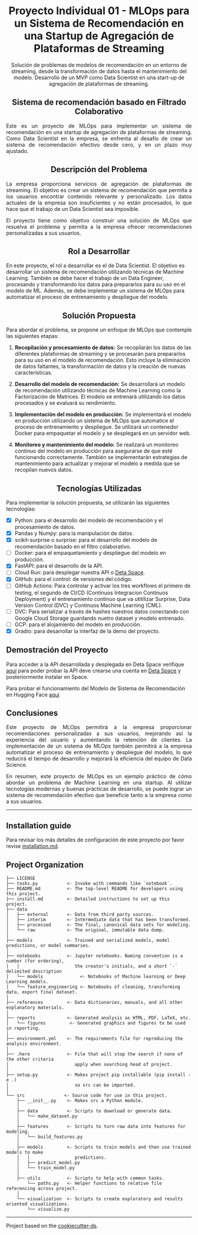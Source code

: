 <h1 align="center">Proyecto Individual 01 - MLOps para un Sistema de Recomendación en una Startup de Agregación de Plataformas de Streaming</h1>

<p align="center">
Solución de problemas de modelos de recomendación en un entorno de streaming, desde la transformación de datos hasta el mantenimiento del modelo. Desarrollo de un MVP como Data Scientist en una start-up de agregación de plataformas de streaming.
</p>


<h2 align="center"><b>Sistema de recomendación basado en Filtrado Colaborativo</b></h2>

<p align="justify">
Este es un proyecto de MLOps para implementar un sistema de recomendación en una startup de agregación de plataformas de streaming. Como Data Scientist en la empresa, se enfrenta al desafío de crear un sistema de recomendación efectivo desde cero, y en un plazo muy ajustado.
</p>

<h2 align='center'>Descripción del Problema</h2>

<p align="justify">
La empresa proporciona servicios de agregación de plataformas de streaming. El objetivo es crear un sistema de recomendación que permita a los usuarios encontrar contenido relevante y personalizado. Los datos actuales de la empresa son insuficientes y no están procesados, lo que hace que el trabajo de un Data Scientist sea imposible.
</p>
<p align="justify">
El proyecto tiene como objetivo construir una solución de MLOps que resuelva el problema y permita a la empresa ofrecer recomendaciones personalizadas a sus usuarios.
</p>

<h2 align='center'>Rol a Desarrollar</h2>

En este proyecto, el rol a desarrollar es el de Data Scientist. El objetivo es desarrollar un sistema de recomendación utilizando técnicas de Machine Learning. También se debe hacer el trabajo de un Data Engineer, procesando y transformando los datos para prepararlos para su uso en el modelo de ML. Además, se debe implementar un sistema de MLOps para automatizar el proceso de entrenamiento y despliegue del modelo.

<h2 align="center">Solución Propuesta</h2>

<p align="justify">
Para abordar el problema, se propone un enfoque de MLOps que contemple las siguientes etapas:
</p>

1. **Recopilación y procesamiento de datos:** Se recopilarán los datos de las diferentes plataformas de streaming y se procesarán para prepararlos para su uso en el modelo de recomendación. Esto incluye la eliminación de datos faltantes, la transformación de datos y la creación de nuevas características.

2. **Desarrollo del modelo de recomendación:** Se desarrollará un modelo de recomendación utilizando técnicas de Machine Learning como la Factorización de Matrices. El modelo se entrenará utilizando los datos procesados y se evaluará su rendimiento.

3. **Implementación del modelo en producción:** Se implementará el modelo en producción utilizando un sistema de MLOps que automatice el proceso de entrenamiento y despliegue. Se utilizará un contenedor Docker para empaquetar el modelo y se desplegará en un servidor web.

4. **Monitoreo y mantenimiento del modelo:** Se realizará un monitoreo continuo del modelo en producción para asegurarse de que esté funcionando correctamente. También se implementarán estrategias de mantenimiento para actualizar y mejorar el modelo a medida que se recopilan nuevos datos.

<h2 align="center">Tecnologías Utilizadas</h2>

Para implementar la solución propuesta, se utilizarán las siguientes tecnologías:

- [x] Python: para el desarrollo del modelo de recomendación y el procesamiento de datos.
- [x] Pandas y Numpy: para la manipulación de datos.
- [x] scikit-surprise o surprise: para el desarrollo del modelo de recomendación basado en el filtro colaborativo.
- [ ] Docker: para el empaquetamiento y despliegue del modelo en producción.
- [x] FastAPI: para el desarrollo de la API.
- [ ] Cloud Run: para desplegar nuestra API o [Deta Space](https://deta.space/).
- [x] GitHub: para el control: de versiones del código.
- [ ] GitHub Actions: Para controlar y activar los tres workflows el primero de testing, el segundo de CI/CD (Continuos Integracion Continuos Deployment) y el entrenamiento continuo que va utitilizar Surprise, Data Version Control (DVC) y Continuos Machine Learning (CML).
- [ ] DVC: Para serializar a través de hashes nuestros datos conectando con Google Cloud Storage guardando nuetro dataset y modelo entrenado.
- [ ] GCP: para el alojamiento del modelo en producción.
- [x] Gradio: para desarrollar la interfaz de la demo del proyecto.

<h2>Demostración del Proyecto</h2>

Para acceder a la API desarrollada y desplegada en Deta Space verifique [aquí](https://deta.space/discovery/r/j7anjobxgmaeplkf) para poder probar la API deve crearse una cuenta en [Deta Space](https://deta.space/login) y posteriormente instalar en Space.

Para probar el funcionamiento del Modelo de Sistema de Recomendación en Hugging Face [aquí](https://huggingface.co/spaces/royquilca/recommender_system_pi)

<h2>Conclusiones</h2>

<p align="justify">
Este proyecto de MLOps permitirá a la empresa proporcionar recomendaciones personalizadas a sus usuarios, mejorando así la experiencia del usuario y aumentando la retención de clientes. La implementación de un sistema de MLOps también permitirá a la empresa automatizar el proceso de entrenamiento y despliegue del modelo, lo que reducirá el tiempo de desarrollo y mejorará la eficiencia del equipo de Data Science.
</p>
<p align="justify">
En resumen, este proyecto de MLOps es un ejemplo práctico de cómo abordar un problema de Machine Learning en una startup. Al utilizar tecnologías modernas y buenas prácticas de desarrollo, se puede lograr un sistema de recomendación efectivo que beneficie tanto a la empresa como a sus usuarios.
</p>


---

<h2>Installation guide</h2>

Para revisar los más detalles de configuración de este proyecto por favor revise [installation.md](installation.md).

## Project Organization

    ├── LICENSE
    ├── tasks.py           <- Invoke with commands like `notebook`.
    ├── README.md          <- The top-level README for developers using this project.
    ├── install.md         <- Detailed instructions to set up this project.
    ├── data
    │   ├── external       <- Data from third party sources.
    │   ├── interim        <- Intermediate data that has been transformed.
    │   ├── processed      <- The final, canonical data sets for modeling.
    │   └── raw            <- The original, immutable data dump.
    │
    ├── models             <- Trained and serialized models, model predictions, or model summaries.
    │
    ├── notebooks          <- Jupyter notebooks. Naming convention is a number (for ordering),
    │   │                     the creator's initials, and a short `-` delimited description
    │   └── models              <- Notebooks of Machine learning or Deep Learning models.
    │   └── feature_engineering <- Notebooks of cleaning, transforming data, export final dataset.
    │
    ├── references         <- Data dictionaries, manuals, and all other explanatory materials.
    │
    ├── reports            <- Generated analysis as HTML, PDF, LaTeX, etc.
    │   └── figures         <- Generated graphics and figures to be used in reporting.
    │
    ├── environment.yml    <- The requirements file for reproducing the analysis environment.
    │
    ├── .here              <- File that will stop the search if none of the other criteria
    │                         apply when searching head of project.
    │
    ├── setup.py           <- Makes project pip installable (pip install -e .)
    │                         so src can be imported.
    │
    └── src               <- Source code for use in this project.
        ├── __init__.py    <- Makes src a Python module.
        │
        ├── data           <- Scripts to download or generate data.
        │   └── make_dataset.py
        │
        ├── features       <- Scripts to turn raw data into features for modeling.
        │   └── build_features.py
        │
        ├── models         <- Scripts to train models and then use trained models to make
        │   │                 predictions.
        │   ├── predict_model.py
        │   └── train_model.py
        │
        ├── utils          <- Scripts to help with common tasks.
            └── paths.py   <- Helper functions to relative file referencing across project.
        │
        └── visualization  <- Scripts to create exploratory and results oriented visualizations.
            └── visualize.py

---
Project based on the [cookiecutter-ds](https://github.com/royquillca/cookiecutter-ds).